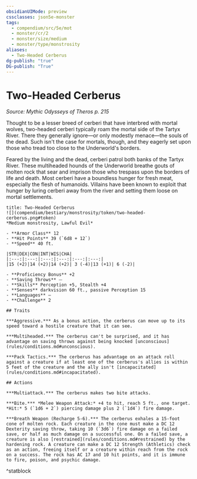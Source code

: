 ```yaml
---
obsidianUIMode: preview
cssclasses: json5e-monster
tags:
  - compendium/src/5e/mot
  - monster/cr/2
  - monster/size/medium
  - monster/type/monstrosity
aliases:
  - Two-Headed Cerberus
dg-publish: "true"
DG-publish: "True"
---
```

# Two-Headed Cerberus
*Source: Mythic Odysseys of Theros p. 215*  

Thought to be a lesser breed of cerberi that have interbred with mortal wolves, two-headed cerberi typically roam the mortal side of the Tartyx River. There they generally ignore—or only modestly menace—the souls of the dead. Such isn't the case for mortals, though, and they eagerly set upon those who tread too close to the Underworld's borders.

Feared by the living and the dead, cerberi patrol both banks of the Tartyx River. These multiheaded hounds of the Underworld breathe gouts of molten rock that sear and imprison those who trespass upon the borders of life and death. Most cerberi have a boundless hunger for fresh meat, especially the flesh of humanoids. Villains have been known to exploit that hunger by luring cerberi away from the river and setting them loose on mortal settlements.

```ad-statblock
title: Two-Headed Cerberus
![](compendium/bestiary/monstrosity/token/two-headed-cerberus.png#token)
*Medium monstrosity, Lawful Evil*

- **Armor Class** 12 
- **Hit Points** 39 (`6d8 + 12`)
- **Speed** 40 ft.

|STR|DEX|CON|INT|WIS|CHA|
|:---:|:---:|:---:|:---:|:---:|:---:|
|15 (+2)|14 (+2)|14 (+2)| 3 (-4)|13 (+1)| 6 (-2)|

- **Proficiency Bonus** +2
- **Saving Throws** ⏤
- **Skills** Perception +5, Stealth +4
- **Senses** darkvision 60 ft., passive Perception 15
- **Languages** —
- **Challenge** 2

## Traits

***Aggressive.*** As a bonus action, the cerberus can move up to its speed toward a hostile creature that it can see.

***Multiheaded.*** The cerberus can't be surprised, and it has advantage on saving throws against being knocked [unconscious](rules/conditions.md#unconscious).

***Pack Tactics.*** The cerberus has advantage on an attack roll against a creature if at least one of the cerberus's allies is within 5 feet of the creature and the ally isn't [incapacitated](rules/conditions.md#incapacitated).

## Actions

***Multiattack.*** The cerberus makes two bite attacks.

***Bite.*** *Melee Weapon Attack:* +4 to hit, reach 5 ft., one target. *Hit:* 5 (`1d6 + 2`) piercing damage plus 2 (`1d4`) fire damage.

***Breath Weapon (Recharge 5-6).*** The cerberus exhales a 15-foot cone of molten rock. Each creature in the cone must make a DC 12 Dexterity saving throw, taking 10 (`3d6`) fire damage on a failed save, or half as much damage on a successful one. On a failed save, a creature is also [restrained](rules/conditions.md#restrained) by the hardening rock. A creature can make a DC 12 Strength (Athletics) check as an action, freeing itself or a creature within reach from the rock on a success. The rock has AC 17 and 10 hit points, and it is immune to fire, poison, and psychic damage.
```
^statblock